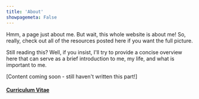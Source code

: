 ```yaml
---
title: 'About'
showpagemeta: False
---
```


Hmm, a page just about me. But wait, this whole website is about me! So, really, check out all of the resources posted here if you want the full picture.

Still reading this? Well, if you insist, I'll try to provide a concise overview here that can serve as a brief introduction to me, my life, and what is important to me.

[Content coming soon - still haven't written this part!]

#### [Curriculum Vitae](/about/cv)